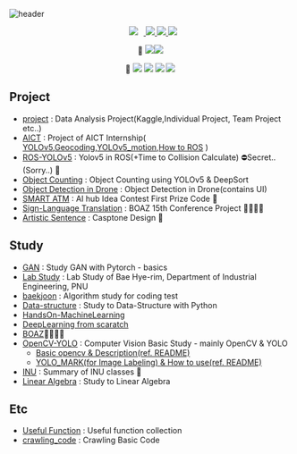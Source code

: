![header](https://capsule-render.vercel.app/api?type=waving&color=auto&height=300&section=header&text=Welcome!%20&fontSize=90&animation=fadeIn&fontAlignY=38&desc=LeeYunseol's%20GitHub%20Profile%20!&descAlignY=51&descAlign=62)

<p align='center'>
    <a href="">
        <img 
             src="https://img.shields.io/badge/CV-black?&logo=Sketch#F7B500&logoColor=white&link="
                                   style="height : auto; margin-left : 10px; margin-right : 10px;"/>
    </a>
    <a href=''>
        <img src='https://img.shields.io/badge/My Paper-yellow?&logo=Paddy-Power#004833&link='/>
    </a>
    <a href='https://blog.naver.com/hyunjea414/'>
        <img
             src='http://img.shields.io/badge/-Blog-black?&logo=Blogger#E20074&link=https://blog.naver.com/hyunjea414/'/>
    </a>
    <a href='mailto:hyunjea414@gmail.com'>
        <img src='https://img.shields.io/badge/Gmail-d14836?&logo=Gmail&logoColor=white&link=mailto:hyunjea414@gmail.com'/>
    </a>

</p>

<p align='center'>
🥇  <img src="https://img.shields.io/badge/Python-3776AB?style={style}&logo=Python&logoColor=white"/><img src="https://img.shields.io/badge/PyTorch-EE4C2C?style={style}&logo=PyTorch&logoColor=white"/></a>   
</p>
<p align='center'>
🥈  <img src="https://img.shields.io/badge/C++-00599C?style={style}&logo=c%2B%2B&logoColor=white"/>
<img src="https://img.shields.io/badge/Flask-00000?style={style}&logo=Flask&logoColor=white"/></a>
<img src="https://img.shields.io/badge/JavaScript-F7DF1E?style={style}&logo=JavaScript&logoColor=white"/></a></a>
<img src="https://img.shields.io/badge/MySQL-4479A1?&logo=MySQL&logoColor=white"/></a>
</p>

## Project
- <a href='https://github.com/winston1214/project'>project</a> : Data Analysis Project(Kaggle,Individual Project, Team Project etc..)
- <a href='https://github.com/winston1214/AICT'>AICT</a> : Project of AICT Internship( <a href='https://github.com/winston1214/AICT/tree/master/yolov5'>YOLOv5</a>,<a href='https://github.com/winston1214/AICT/tree/master/Tram/geocoding'>Geocoding</a>,<a href='https://github.com/winston1214/AICT/tree/master/yolov5_motion'>YOLOv5_motion</a>,<a href='https://github.com/winston1214/AICT/tree/master/ROS'>How to ROS</a> )
- <a href='https://github.com/winston1214/ROS-YOLOv5'>ROS-YOLOv5</a> : Yolov5 in ROS(+Time to Collision Calculate) ⛔Secret..(Sorry..) 🥇 
- <a href='https://github.com/winston1214/Car_Counting'>Object Counting</a> : Object Counting using YOLOv5 & DeepSort
- <a href='https://github.com/winston1214/Object_Detection_Drone'>Object Detection in Drone</a> : Object Detection in Drone(contains UI)
- <a href='https://github.com/winston1214/Smart_ATM'>SMART ATM</a> : AI hub Idea Contest First Prize Code 🥇
- <a href='https://github.com/winston1214/Sign-Langugage-project'>Sign-Language Translation</a> : BOAZ 15th Conference Project 👨‍👨‍👧‍👧
- <a href='https://github.com/winston1214/Artistic-Sentence'>Artistic Sentence</a> : Casptone Design 🏫

## Study
- <a href='https://github.com/LeeYunseol/GAN'>GAN</a> : Study GAN with Pytorch - basics
- <a href='https://github.com/LeeYunseol/Lab_study'>Lab Study</a> : Lab Study of Bae Hye-rim, Department of Industrial Engineering, PNU
- <a href='https://github.com/winston1214/baekjoon'>baekjoon</a> : Algorithm study for coding test
- <a href='https://github.com/winston1214/Data-structure'>Data-structure</a> : Study to Data-Structure with Python
- <a href='https://github.com/winston1214/HandsOn-ML'>HandsOn-MachineLearning</a>
- <a href='https://github.com/winston1214/DeepLearning-from-scratch'>DeepLearning from scaratch</a>
- <a href='https://github.com/winston1214/BOAZ'>BOAZ</a>👨‍👨‍👧‍👧
- <a href='https://github.com/winston1214/OpenCV-YOLO'>OpenCV-YOLO</a> : Computer Vision Basic Study - mainly OpenCV & YOLO
  - <a href='https://github.com/winston1214/OpenCV-YOLO/tree/master/prac_opencv'>Basic opencv & Description(ref. README)</a>
  - <a href='https://github.com/winston1214/OpenCV-YOLO/tree/master/Yolo_mark'>YOLO_MARK(for Image Labeling) & How to use(ref. README)</a>
- <a href='https://github.com/winston1214/INU'>INU</a> : Summary of INU classes 🏫
- <a href='https://github.com/winston1214/Linear_Algebra'>Linear Algebra</a> : Study to Linear Algebra
## Etc
- <a href='https://github.com/winston1214/Useful-Function'>Useful Function</a> : Useful function collection
- <a href='https://github.com/winston1214/crawling_code'>crawling_code</a> : Crawling Basic Code
